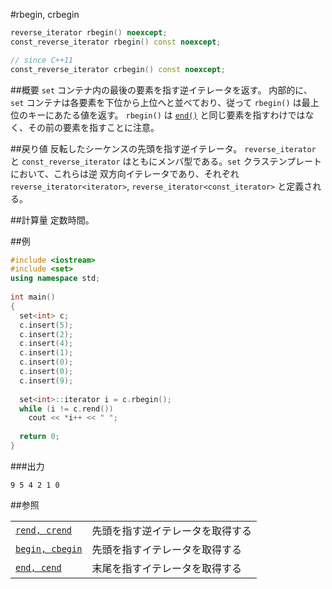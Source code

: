 #rbegin, crbegin
```cpp
reverse_iterator rbegin() noexcept;
const_reverse_iterator rbegin() const noexcept;

// since C++11
const_reverse_iterator crbegin() const noexcept;
```


##概要
`set` コンテナ内の最後の要素を指す逆イテレータを返す。 
内部的に、`set` コンテナは各要素を下位から上位へと並べており、従って `rbegin()` は最上位のキーにあたる値を返す。 
`rbegin()` は [`end()`](./end.md) と同じ要素を指すわけではなく、その前の要素を指すことに注意。


##戻り値
反転したシーケンスの先頭を指す逆イテレータ。 
`reverse_iterator` と `const_reverse_iterator` はともにメンバ型である。`set` クラステンプレートにおいて、これらは逆 双方向イテレータであり、それぞれ `reverse_iterator<iterator>`, `reverse_iterator<const_iterator>` と定義される。


##計算量
定数時間。


##例
```cpp
#include <iostream>
#include <set>
using namespace std;
 
int main()
{
  set<int> c;
  c.insert(5);
  c.insert(2);
  c.insert(4);
  c.insert(1);
  c.insert(0);
  c.insert(0);
  c.insert(9);
 
  set<int>::iterator i = c.rbegin();
  while (i != c.rend())
    cout << *i++ << " ";
  
  return 0;
}
```

###出力
```
9 5 4 2 1 0 
```

##参照

| | |
|---------------------------------------------------------------------------------------------|--------------------------------------------------|
| [`rend, crend`](./rend.md) | 先頭を指す逆イテレータを取得する |
| [`begin, cbegin`](./begin.md) | 先頭を指すイテレータを取得する |
| [`end, cend`](./end.md) | 末尾を指すイテレータを取得する |


